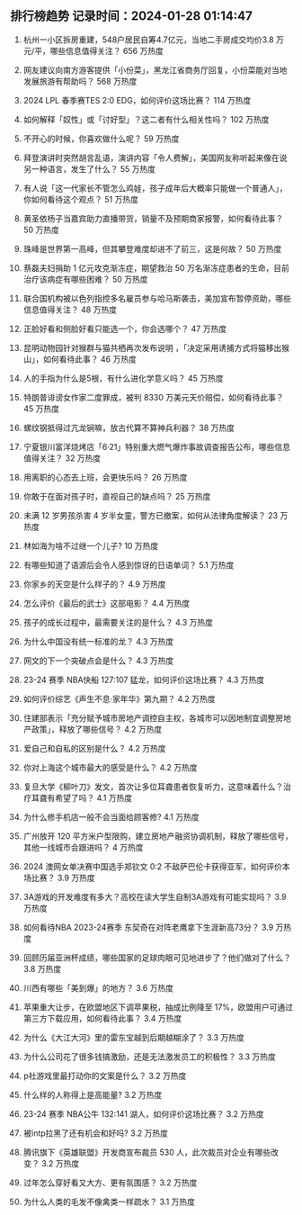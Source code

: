 
## 排行榜趋势 记录时间：2024-01-28 01:14:47
  
  1. 杭州一小区拆房重建，548户居民自筹4.7亿元，当地二手房成交均价3.8 万元/平，哪些信息值得关注？ 656 万热度
    
  2. 网友建议向南方游客提供「小份菜」，黑龙江省商务厅回复，小份菜能对当地发展旅游有帮助吗？ 568 万热度
    
  3. 2024 LPL 春季赛TES 2:0 EDG，如何评价这场比赛？ 114 万热度
    
  4. 如何解释「奴性」或「讨好型」？这二者有什么相关性吗？ 102 万热度
    
  5. 不开心的时候，你喜欢做什么呢？ 59 万热度
    
  6. 拜登演讲时突然胡言乱语，演讲内容「令人费解」，美国网友称听起来像在说另一种语言，发生了什么？ 55 万热度
    
  7. 有人说「这一代家长不管怎么鸡娃，孩子成年后大概率只能做一个普通人」，你如何看待这个观点？ 51 万热度
    
  8. 黄圣依杨子当嘉宾助力直播带货，销量不及预期商家报警，如何看待此事？ 50 万热度
    
  9. 珠峰是世界第一高峰，但其攀登难度却进不了前三，这是何故？ 50 万热度
    
  10. 蔡磊夫妇捐助 1 亿元攻克渐冻症，期望救治 50 万名渐冻症患者的生命，目前治疗该病症有哪些困难？ 50 万热度
    
  11. 联合国机构被以色列指控多名雇员参与哈马斯袭击，美加宣布暂停资助，哪些信息值得关注？ 48 万热度
    
  12. 正脸好看和侧脸好看只能选一个，你会选哪个？ 47 万热度
    
  13. 昆明动物园针对猴群与猫共栖再次发布说明 ，「决定采用诱捕方式将猫移出猴山」，如何看待此事？ 46 万热度
    
  14. 人的手指为什么是5根，有什么进化学意义吗？ 45 万热度
    
  15. 特朗普诽谤女作家二度罪成，被判 8330 万美元天价赔偿，如何看待此事？ 45 万热度
    
  16. 螺纹钢抵得过亢龙锏嘛，放古代算不算神兵利器？ 38 万热度
    
  17. 宁夏银川富洋烧烤店「6·21」特别重大燃气爆炸事故调查报告公布，哪些信息值得关注？ 32 万热度
    
  18. 用离职的心态去上班，会更快乐吗？ 26 万热度
    
  19. 你敢于在面对孩子时，直视自己的缺点吗？ 25 万热度
    
  20. 未满 12 岁男孩杀害 4 岁半女童，警方已撤案，如何从法律角度解读？ 23 万热度
    
  21. 林如海为啥不过继一个儿子? 10 万热度
    
  22. 有哪些知道了语源后会令人感到惊讶的日语单词？ 5.1 万热度
    
  23. 你家乡的天空是什么样子的？ 4.9 万热度
    
  24. 怎么评价《最后的武士》这部电影？ 4.4 万热度
    
  25. 孩子的成长过程中，最需要关注的是什么？ 4.3 万热度
    
  26. 为什么中国没有统一标准的龙？ 4.3 万热度
    
  27. 网文的下一个突破点会是什么？ 4.3 万热度
    
  28. 23-24 赛季 NBA快船 127:107 猛龙，如何评价这场比赛？ 4.3 万热度
    
  29. 如何评价综艺《声生不息·家年华》第九期？ 4.2 万热度
    
  30. 住建部表示「充分赋予城市房地产调控自主权，各城市可以因地制宜调整房地产政策」，释放了哪些信号？ 4.2 万热度
    
  31. 爱自己和自私的区别是什么？ 4.2 万热度
    
  32. 你对上海这个城市最大的感受是什么？ 4.2 万热度
    
  33. 复旦大学《柳叶刀》发文，首次让多位耳聋患者恢复听力，这意味着什么？治疗耳聋有希望了吗？ 4.1 万热度
    
  34. 为什么修手机店一般不会当面给顾客修? 4.1 万热度
    
  35. 广州放开 120 平方米户型限购，建立房地产融资协调机制，释放了哪些信号，其他一线城市会跟进吗？ 4 万热度
    
  36. 2024 澳网女单决赛中国选手郑钦文 0:2 不敌萨巴伦卡获得亚军，如何评价本场比赛？ 3.9 万热度
    
  37. 3A游戏的开发难度有多大？高校在读大学生自制3A游戏有可能实现吗？ 3.9 万热度
    
  38. 如何看待NBA 2023-24赛季 东契奇在对阵老鹰拿下生涯新高73分？ 3.9 万热度
    
  39. 回顾历届亚洲杯成绩，哪些国家的足球肉眼可见地进步了？他们做对了什么？ 3.8 万热度
    
  40. 川西有哪些「美到爆」的地方？ 3.6 万热度
    
  41. 苹果重大让步，在欧盟地区下调苹果税，抽成比例降至 17%，欧盟用户可通过第三方下载应用，如何看待此事？ 3.4 万热度
    
  42. 为什么《大江大河》里的雷东宝越到后期越糊涂了？ 3.3 万热度
    
  43. 为什么公司花了很多钱搞激励，还是无法激发员工的积极性？ 3.3 万热度
    
  44. p社游戏里最打动你的文案是什么？ 3.2 万热度
    
  45. 什么样的人称得上是高能量? 3.2 万热度
    
  46. 23-24 赛季 NBA公牛 132:141 湖人，如何评价这场比赛？ 3.2 万热度
    
  47. 被intp拉黑了还有机会和好吗? 3.2 万热度
    
  48. 腾讯旗下《英雄联盟》开发商宣布裁员 530 人，此次裁员对企业有哪些改变？ 3.2 万热度
    
  49. 过年怎么穿好看又大方、更有氛围感？ 3.2 万热度
    
  50. 为什么人类的毛发不像禽类一样疏水？ 3.1 万热度
    